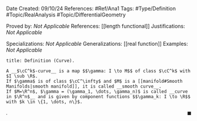 <div class="topSpace"></div>

Date Created: 09/10/24
References: #Ref/Ana1 
Tags: #Type/Definition #Topic/RealAnalysis #Topic/DifferentialGeometry 

Proved by: <i>Not Applicable</i>
References: [[length functional]]
Justifications: <i>Not Applicable</i>

Specializations: <i>Not Applicable</i>
Generalizations: [[real function]]
Examples: <i>Not Applicable</i>

``` ad-Definition
title: Definition (Curve).

A __$\cC^k$-curve__ is a map $$\gamma: I \to M$$ of class $\cC^k$ with $I \sub \R$.
If $\gamma$ is of class $\cC^\infty$ and $M$ is a [[manifold#Smooth Manifolds|smooth manifold]], it is called __smooth curve__.
If $M=\R^n$, $\gamma = (\gamma_1, \dots, \gamma_n)$ is called __curve in $\R^n$__ and is given by component functions $$\gamma_k: I \to \R$$ with $k \in \{1, \dots, n\}$.
```

<i>.</i><span style="float:right;">$\blacksquare$</span>